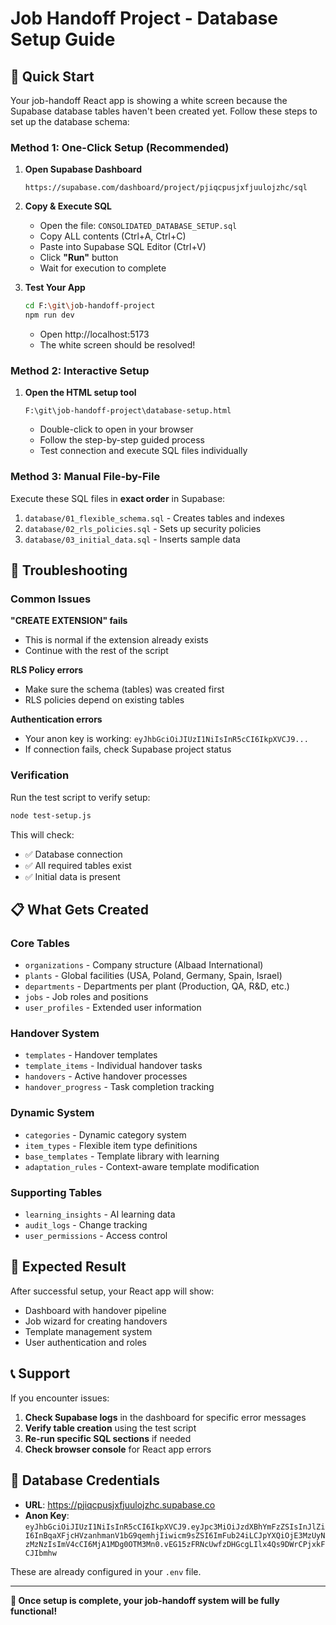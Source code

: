 # Job Handoff Project - Database Setup Guide

## 🚀 Quick Start

Your job-handoff React app is showing a white screen because the Supabase database tables haven't been created yet. Follow these steps to set up the database schema:

### Method 1: One-Click Setup (Recommended)

1. **Open Supabase Dashboard**
   ```
   https://supabase.com/dashboard/project/pjiqcpusjxfjuulojzhc/sql
   ```

2. **Copy & Execute SQL**
   - Open the file: `CONSOLIDATED_DATABASE_SETUP.sql`
   - Copy ALL contents (Ctrl+A, Ctrl+C)
   - Paste into Supabase SQL Editor (Ctrl+V)
   - Click **"Run"** button
   - Wait for execution to complete

3. **Test Your App**
   ```bash
   cd F:\git\job-handoff-project
   npm run dev
   ```
   - Open http://localhost:5173
   - The white screen should be resolved!

### Method 2: Interactive Setup

1. **Open the HTML setup tool**
   ```
   F:\git\job-handoff-project\database-setup.html
   ```
   - Double-click to open in your browser
   - Follow the step-by-step guided process
   - Test connection and execute SQL files individually

### Method 3: Manual File-by-File

Execute these SQL files in **exact order** in Supabase:

1. `database/01_flexible_schema.sql` - Creates tables and indexes
2. `database/02_rls_policies.sql` - Sets up security policies  
3. `database/03_initial_data.sql` - Inserts sample data

## 🔧 Troubleshooting

### Common Issues

**"CREATE EXTENSION" fails**
- This is normal if the extension already exists
- Continue with the rest of the script

**RLS Policy errors**
- Make sure the schema (tables) was created first
- RLS policies depend on existing tables

**Authentication errors**
- Your anon key is working: `eyJhbGciOiJIUzI1NiIsInR5cCI6IkpXVCJ9...`
- If connection fails, check Supabase project status

### Verification

Run the test script to verify setup:
```bash
node test-setup.js
```

This will check:
- ✅ Database connection
- ✅ All required tables exist  
- ✅ Initial data is present

## 📋 What Gets Created

### Core Tables
- `organizations` - Company structure (Albaad International)
- `plants` - Global facilities (USA, Poland, Germany, Spain, Israel)
- `departments` - Departments per plant (Production, QA, R&D, etc.)
- `jobs` - Job roles and positions
- `user_profiles` - Extended user information

### Handover System
- `templates` - Handover templates
- `template_items` - Individual handover tasks
- `handovers` - Active handover processes
- `handover_progress` - Task completion tracking

### Dynamic System
- `categories` - Dynamic category system
- `item_types` - Flexible item type definitions
- `base_templates` - Template library with learning
- `adaptation_rules` - Context-aware template modification

### Supporting Tables
- `learning_insights` - AI learning data
- `audit_logs` - Change tracking
- `user_permissions` - Access control

## 🎯 Expected Result

After successful setup, your React app will show:
- Dashboard with handover pipeline
- Job wizard for creating handovers
- Template management system
- User authentication and roles

## 📞 Support

If you encounter issues:

1. **Check Supabase logs** in the dashboard for specific error messages
2. **Verify table creation** using the test script
3. **Re-run specific SQL sections** if needed
4. **Check browser console** for React app errors

## 🔑 Database Credentials

- **URL**: https://pjiqcpusjxfjuulojzhc.supabase.co
- **Anon Key**: `eyJhbGciOiJIUzI1NiIsInR5cCI6IkpXVCJ9.eyJpc3MiOiJzdXBhYmFzZSIsInJlZiI6InBqaXFjcHVzanhmanV1bG9qemhjIiwicm9sZSI6ImFub24iLCJpYXQiOjE3MzUyNzMzNzIsImV4cCI6MjA1MDg0OTM3Mn0.vEG15zFRNcUwfzDHGcgLIlx4Qs9DWrCPjxkFCJIbmhw`

These are already configured in your `.env` file.

---

**🎉 Once setup is complete, your job-handoff system will be fully functional!**